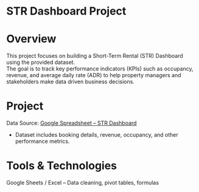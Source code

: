 # STR Dashboard Project

# Overview  
This project focuses on building a Short-Term Rental (STR) Dashboard using the provided dataset.  
The goal is to track key performance indicators (KPIs) such as occupancy, revenue, and average daily rate (ADR) to help property managers and stakeholders make data driven business decisions.

# Project
Data Source: 
[Google Spreadsheet – STR Dashboard](https://docs.google.com/spreadsheets/d/1p9Z9xxmmbTygZffQWqzsyhZH_jXCq7oI4_hybXY2XEM/edit?usp=sharing)  
- Dataset includes booking details, revenue, occupancy, and other performance metrics.

# Tools & Technologies  
Google Sheets / Excel – Data cleaning, pivot tables, formulas  

